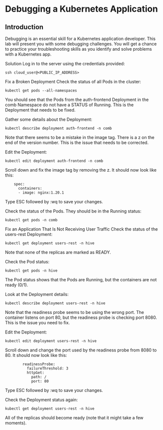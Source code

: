 # Debugging a Kubernetes Application
## Introduction
Debugging is an essential skill for a Kubernetes application developer. This lab will present you with some debugging challenges. You will get a chance to practice your troubleshooting skills as you identify and solve problems with a Kubernetes app.

Solution
Log in to the server using the credentials provided:
```shell
ssh cloud_user@<PUBLIC_IP_ADDRESS>
```
Fix a Broken Deployment
Check the status of all Pods in the cluster:
```shell
kubectl get pods --all-namespaces
```
You should see that the Pods from the auth-frontend Deployment in the comb Namespace do not have a STATUS of Running. This is the Deployment that needs to be fixed.

Gather some details about the Deployment:
```shell
kubectl describe deployment auth-frontend -n comb
```
Note that there seems to be a mistake in the image tag. There is a z on the end of the version number. This is the issue that needs to be corrected.

Edit the Deployment:
```shell
kubectl edit deployment auth-frontend -n comb
```
Scroll down and fix the image tag by removing the z. It should now look like this:
```shell
    spec:
      containers:
      - image: nginx:1.20.1
```
Type ESC followed by :wq to save your changes.

Check the status of the Pods. They should be in the Running status:
```shell
kubectl get pods -n comb
```
Fix an Application That Is Not Receiving User Traffic
Check the status of the users-rest Deployment:
```shell
kubectl get deployment users-rest -n hive
```
Note that none of the replicas are marked as READY.

Check the Pod status:
```shell
kubectl get pods -n hive
```
The Pod status shows that the Pods are Running, but the containers are not ready (0/1).

Look at the Deployment details:
```shell
kubectl describe deployment users-rest -n hive
```
Note that the readiness probe seems to be using the wrong port. The container listens on port 80, but the readiness probe is checking port 8080. This is the issue you need to fix.

Edit the Deployment:
```shell
kubectl edit deployment users-rest -n hive
```
Scroll down and change the port used by the readiness probe from 8080 to 80. It should now look like this:
```shell
        readinessProbe:
          failureThreshold: 3
          httpGet:
            path: /
            port: 80
 ```
Type ESC followed by :wq to save your changes.

Check the Deployment status again:
```shell
kubectl get deployment users-rest -n hive
```
All of the replicas should become ready (note that it might take a few moments).
